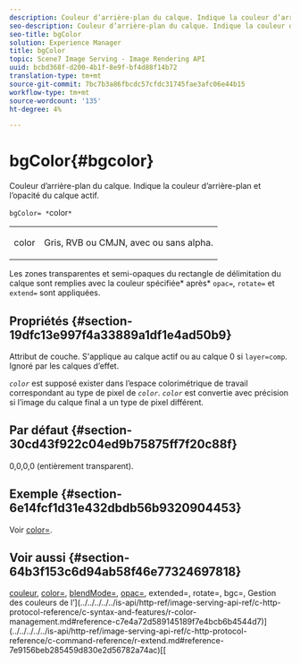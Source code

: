```yaml
---
description: Couleur d’arrière-plan du calque. Indique la couleur d’arrière-plan et l’opacité du calque actif.
seo-description: Couleur d’arrière-plan du calque. Indique la couleur d’arrière-plan et l’opacité du calque actif.
seo-title: bgColor
solution: Experience Manager
title: bgColor
topic: Scene7 Image Serving - Image Rendering API
uuid: bcbd368f-d200-4b1f-8e9f-bf4d88f14b72
translation-type: tm+mt
source-git-commit: 7bc7b3a86fbcdc57cfdc31745fae3afc06e44b15
workflow-type: tm+mt
source-wordcount: '135'
ht-degree: 4%

---
```



# bgColor{#bgcolor}

Couleur d’arrière-plan du calque. Indique la couleur d’arrière-plan et l’opacité du calque actif.

`bgColor= *`color`*`

<table id="simpletable_2D23B1B282CD4216AB5BE7E7430D1B3F"> 
 <tr class="strow"> 
  <td class="stentry"> <p><span class="codeph"> <span class="varname"> color</span></span> </p> </td> 
  <td class="stentry"> <p>Gris, RVB ou CMJN, avec ou sans alpha. </p></td> 
 </tr> 
</table>

Les zones transparentes et semi-opaques du rectangle de délimitation du calque sont remplies avec la couleur spécifiée* après* `opac=`, `rotate=` et `extend=` sont appliquées.

## Propriétés {#section-19dfc13e997f4a33889a1df1e4ad50b9}

Attribut de couche. S&#39;applique au calque actif ou au calque 0 si `layer=comp`. Ignoré par les calques d’effet.

*`color`* est supposé exister dans l’espace colorimétrique de travail correspondant au type de pixel de  *`color`*. *`color`* est convertie avec précision si l’image du calque final a un type de pixel différent.

## Par défaut {#section-30cd43f922c04ed9b75875ff7f20c88f}

0,0,0,0 (entièrement transparent).

## Exemple {#section-6e14fcf1d31e432dbdb56b9320904453}

Voir [color=](../../../../../is-api/http-ref/image-serving-api-ref/c-http-protocol-reference/c-command-reference/r-color-commandref.md#reference-b044954ec6184253b8831579466b4423).

## Voir aussi {#section-64b3f153c6d94ab58f46e77324697818}

[couleur](../../../../../is-api/http-ref/image-serving-api-ref/c-http-protocol-reference/c-data-types/r-is-http-color.md#reference-0fdb264a3aed4bd78451bb55311f6e93),  [color=](../../../../../is-api/http-ref/image-serving-api-ref/c-http-protocol-reference/c-command-reference/r-color-commandref.md#reference-b044954ec6184253b8831579466b4423),  [blendMode=](../../../../../is-api/http-ref/image-serving-api-ref/c-http-protocol-reference/c-command-reference/r-blendmode.md#reference-8be10dde1d584429966cb61ac8e7d172),  [opac=](../../../../../is-api/http-ref/image-serving-api-ref/c-http-protocol-reference/c-command-reference/r-opac.md#reference-d2269b51aca34599a08d0a46ee5c27e5), extended=, rotate=, bgc=, Gestion des couleurs de l’](../../../../../is-api/http-ref/image-serving-api-ref/c-http-protocol-reference/c-syntax-and-features/r-color-management.md#reference-c7e4a72d589145189f7e4bcb6b4544d7)[](../../../../../is-api/http-ref/image-serving-api-ref/c-http-protocol-reference/c-command-reference/r-bgc.md#reference-53376175f617446fbe5c69120f834b88)[](../../../../../is-api/http-ref/image-serving-api-ref/c-http-protocol-reference/c-command-reference/r-rotate.md#reference-12abb086635546ec9ec2e1a793dc1096)](../../../../../is-api/http-ref/image-serving-api-ref/c-http-protocol-reference/c-command-reference/r-extend.md#reference-7e9156beb285459d830e2d56782a74ac)[[
